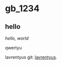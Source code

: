 # gb_1234
## hello

*hello, world*


qwertyu

lavrentyus git: [lavrentyus](https://github.com/lavrentyus/gb_1234).